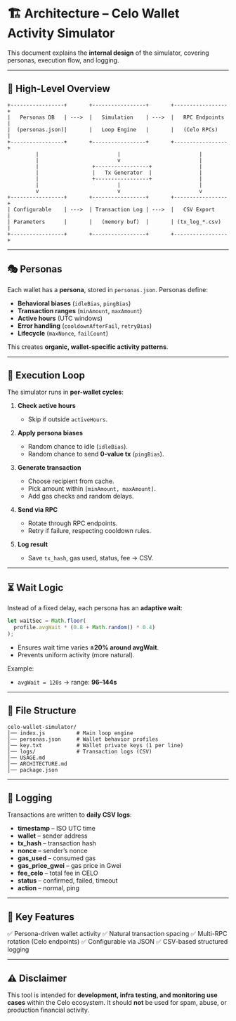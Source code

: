# 🏗️ Architecture – Celo Wallet Activity Simulator

This document explains the **internal design** of the simulator, covering personas, execution flow, and logging.

---

## 🔹 High-Level Overview

```
+-----------------+       +-----------------+       +-----------------+
|   Personas DB   | --->  |   Simulation    | --->  |   RPC Endpoints |
|  (personas.json)|       |   Loop Engine   |       |   (Celo RPCs)   |
+-----------------+       +-----------------+       +-----------------+
         |                         |                         |
         |                         v                         |
         |                 +-----------------+               |
         |                 |   Tx Generator  |               |
         |                 +-----------------+               |
         |                         |                         |
         v                         v                         v
+-----------------+       +-----------------+       +-----------------+
| Configurable    | --->  | Transaction Log | --->  |   CSV Export    |
| Parameters      |       |   (memory buf)  |       | (tx_log_*.csv)  |
+-----------------+       +-----------------+       +-----------------+
```

---

## 🎭 Personas

Each wallet has a **persona**, stored in `personas.json`.
Personas define:

* **Behavioral biases** (`idleBias`, `pingBias`)
* **Transaction ranges** (`minAmount`, `maxAmount`)
* **Active hours** (UTC windows)
* **Error handling** (`cooldownAfterFail`, `retryBias`)
* **Lifecycle** (`maxNonce`, `failCount`)

This creates **organic, wallet-specific activity patterns**.

---

## 🔄 Execution Loop

The simulator runs in **per-wallet cycles**:

1. **Check active hours**

   * Skip if outside `activeHours`.

2. **Apply persona biases**

   * Random chance to idle (`idleBias`).
   * Random chance to send **0-value tx** (`pingBias`).

3. **Generate transaction**

   * Choose recipient from cache.
   * Pick amount within `[minAmount, maxAmount]`.
   * Add gas checks and random delays.

4. **Send via RPC**

   * Rotate through RPC endpoints.
   * Retry if failure, respecting cooldown rules.

5. **Log result**

   * Save `tx_hash`, gas used, status, fee → CSV.

---

## ⏳ Wait Logic

Instead of a fixed delay, each persona has an **adaptive wait**:

```js
let waitSec = Math.floor(
  profile.avgWait * (0.8 + Math.random() * 0.4)
);
```

* Ensures wait time varies **±20% around avgWait**.
* Prevents uniform activity (more natural).

Example:

* `avgWait = 120s` → range: **96–144s**

---

## 📂 File Structure

```
celo-wallet-simulator/
│── index.js          # Main loop engine
│── personas.json     # Wallet behavior profiles
│── key.txt           # Wallet private keys (1 per line)
│── logs/             # Transaction logs (CSV)
│── USAGE.md
│── ARCHITECTURE.md
│── package.json
```

---

## 📝 Logging

Transactions are written to **daily CSV logs**:

* **timestamp** – ISO UTC time
* **wallet** – sender address
* **tx\_hash** – transaction hash
* **nonce** – sender’s nonce
* **gas\_used** – consumed gas
* **gas\_price\_gwei** – gas price in Gwei
* **fee\_celo** – total fee in CELO
* **status** – confirmed, failed, timeout
* **action** – normal, ping

---

## 🚀 Key Features

✅ Persona-driven wallet activity
✅ Natural transaction spacing
✅ Multi-RPC rotation (Celo endpoints)
✅ Configurable via JSON
✅ CSV-based structured logging

---

## ⚠️ Disclaimer

This tool is intended for **development, infra testing, and monitoring use cases** within the Celo ecosystem.
It should **not** be used for spam, abuse, or production financial activity.
